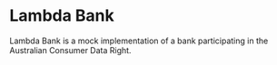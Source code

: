 # Lambda Bank

Lambda Bank is a mock implementation of a bank participating in the Australian Consumer Data Right.
